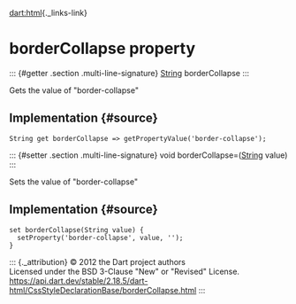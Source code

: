 [dart:html](../../dart-html/dart-html-library){._links-link}

borderCollapse property
=======================

::: {#getter .section .multi-line-signature}
[String](../../dart-core/string-class) borderCollapse
:::

Gets the value of \"border-collapse\"

Implementation {#source}
--------------

``` {.language-dart data-language="dart"}
String get borderCollapse => getPropertyValue('border-collapse');
```

::: {#setter .section .multi-line-signature}
void borderCollapse=([String](../../dart-core/string-class) value)
:::

Sets the value of \"border-collapse\"

Implementation {#source}
--------------

``` {.language-dart data-language="dart"}
set borderCollapse(String value) {
  setProperty('border-collapse', value, '');
}
```

::: {._attribution}
© 2012 the Dart project authors\
Licensed under the BSD 3-Clause \"New\" or \"Revised\" License.\
<https://api.dart.dev/stable/2.18.5/dart-html/CssStyleDeclarationBase/borderCollapse.html>
:::
